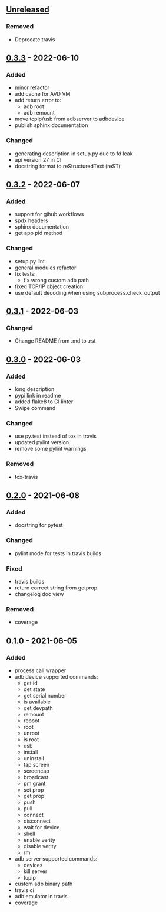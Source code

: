[Unreleased](https://github.com/michalkielan/simple-adb/compare/0.3.3...HEAD)
-----------------------------------------------------------------------------

### Removed
- Deprecate travis

[0.3.3](https://github.com/michalkielan/simple-adb/compare/0.3.2...0.3.3) - 2022-06-10
--------------------------------------------------------------------------------------

### Added
- minor refactor
- add cache for AVD VM
- add return error to: 
  - adb root
  - adb remount
- move tcpip/usb from adbserver to adbdevice
- publish sphinx documentation

### Changed
- generating description in setup.py due to fd leak
- api version 27 in CI
- docstring format to reStructuredText (reST)

[0.3.2](https://github.com/michalkielan/simple-adb/compare/0.3.1...0.3.2) - 2022-06-07
--------------------------------------------------------------------------------------

### Added
- support for gihub workflows
- spdx headers
- sphinx documentation
- get app pid method

### Changed
- setup.py lint
- general modules refactor
- fix tests:
  - fix wrong custom adb path
- fixed TCP/IP object creation
- use default decoding when using subprocess.check_output


[0.3.1](https://github.com/michalkielan/simple-adb/compare/0.3.0...0.3.1) - 2022-06-03
--------------------------------------------------------------------------------------

### Changed
- Change README from .md to .rst

[0.3.0](https://github.com/michalkielan/simple-adb/compare/0.2.0...0.3.0) - 2022-06-03
--------------------------------------------------------------------------------------

### Added
- long description
- pypi link in readme
- added flake8 to CI linter
- Swipe command

### Changed
- use py.test instead of tox in travis
- updated pylint version
- remove some pylint warnings

### Removed
- tox-travis

[0.2.0](https://github.com/michalkielan/simple-adb/compare/0.1.0...0.2.0) - 2021-06-08
--------------------------------------------------------------------------------------

### Added
- docstring for pytest

### Changed
- pylint mode for tests in travis builds

### Fixed
- travis builds
- return correct string from getprop
- changelog doc view

### Removed
- coverage

0.1.0 - 2021-06-05
------------------

### Added

- process call wrapper
- adb device supported commands:
	- get id
  - get state
  - get serial number
  - is available
  - get devpath
  - remount
  - reboot
  - root
  - unroot
  - is root
  - usb
  - install
  - uninstall
  - tap screen
  - screencap
  - broadcast
  - pm grant
  - set prop
  - get prop
  - push
  - pull
  - connect
  - disconnect
  - wait for device
  - shell
  - enable verity
  - disable verity
  - rm
- adb server supported commands:
  - devices
  - kill server
  - tcpip
- custom adb binary path
- travis ci
- adb emulator in travis
- coverage
